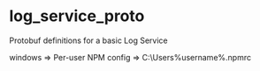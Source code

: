 # log_service_proto
Protobuf definitions for a basic Log Service


windows => Per-user NPM config => C:\Users\%username%.npmrc
